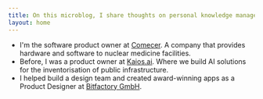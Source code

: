 ```yaml
---
title: On this microblog, I share thoughts on personal knowledge management, product management, and the internet
layout: home
---
```

<ul class="links">
        <li>I'm the software product owner at <a href="https://www.comecer.com/" title="Aseptic Processing and Containment Technologies.">Comecer</a>. A company that provides hardware and software to nuclear medicine facilities.</li>
        <li>Before, I was a product owner at <a href="https://www.kaios.ai/" title="AI-solutions for asset management.">Kaios.ai</a>. Where we build AI solutions for the inventorisation of public infrastructure.</li>
        <li>I helped build a design team and created award-winning apps as a Product Designer at <a href="https://www.bitfactory.io/">Bitfactory GmbH</a>.</li>
</ul>